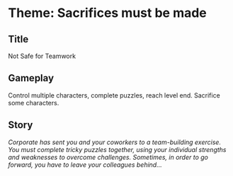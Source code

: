 # Theme: Sacrifices must be made

## Title
Not Safe for Teamwork

## Gameplay
Control multiple characters, complete puzzles, reach level end. Sacrifice some characters.

## Story

*Corporate has sent you and your coworkers to a team-building exercise. You must complete tricky puzzles together, using your individual strengths and weaknesses to overcome challenges. Sometimes, in order to go forward, you have to leave your colleagues behind...*